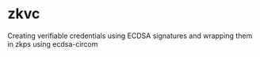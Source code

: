 # zkvc
Creating verifiable credentials using ECDSA signatures and wrapping them in zkps using ecdsa-circom

